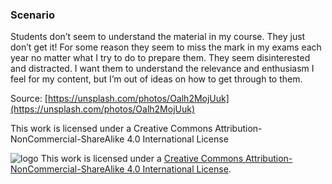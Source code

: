 ### Scenario

Students don’t seem to understand the material in my course. They just don’t get it! For some reason they seem to miss the mark in my exams each year no matter what I try to do to prepare them. They seem disinterested and distracted. I want them to understand the relevance and enthusiasm I feel for my content, but I’m out of ideas on how to get through to them.



Source: [https://unsplash.com/photos/Oalh2MojUuk](https://unsplash.com/photos/Oalh2MojUuk)

This work is licensed under a Creative Commons Attribution-NonCommercial-ShareAlike 4.0 International License

![logo](https://i.creativecommons.org/l/by-nc-sa/4.0/88x31.png) This work is licensed under a [Creative Commons Attribution-NonCommercial-ShareAlike 4.0 International License](https://creativecommons.org/licenses/by-nc-sa/4.0/).
